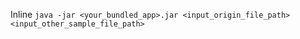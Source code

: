

Inline `java -jar <your_bundled_app>.jar <input_origin_file_path> <input_other_sample_file_path>`

    